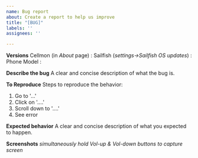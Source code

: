 ```yaml
---
name: Bug report
about: Create a report to help us improve
title: "[BUG]"
labels: ''
assignees: ''

---
```


**Versions**
Cellmon (in _About_ page) :
Sailfish (_settings->Sailfish OS updates_) :
Phone Model :

**Describe the bug**
A clear and concise description of what the bug is.

**To Reproduce**
Steps to reproduce the behavior:
1. Go to '...'
2. Click on '....'
3. Scroll down to '....'
4. See error

**Expected behavior**
A clear and concise description of what you expected to happen.

**Screenshots**
_simultaneously hold Vol-up & Vol-down buttons to capture screen_
